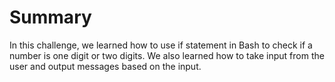 # Summary

In this challenge, we learned how to use if statement in Bash to check if a number is one digit or two digits. We also learned how to take input from the user and output messages based on the input.
